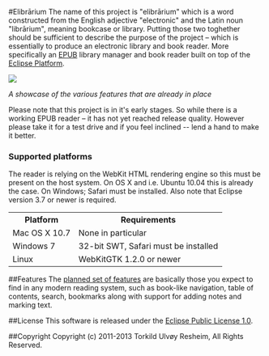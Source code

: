 #Elibrārium
The name of this project is "elibrārium" which is a word constructed from the English adjective "electronic" and the Latin noun "librārium", meaning bookcase or library. Putting those two toghether should be sufficient to describe the purpose of the project – which is essentially to produce an electronic library and book reader. More specifically an [EPUB](http://en.wikipedia.org/wiki/EPUB) library manager and book reader built on top of the [Eclipse Platform](http://www.eclipse.org/platform/).

<img src="https://github.com/turesheim/elibrarium/wiki/collage.png" align="center"/>

*A showcase of the various features that are already in place*

Please note that this project is in it's early stages. So while there is a working EPUB reader – it has not yet reached release quality. However please take it for a test drive and if you feel inclined -- lend a hand to make it better.

### Supported platforms

The reader is relying on the WebKit HTML rendering engine so this must be present on the host system. On OS X and i.e. Ubuntu 10.04 this is already the case. On Windows; Safari must be installed. Also note that Eclipse version 3.7 or newer is required.

<table>
<tr><th>Platform</th><th>Requirements</th></tr>
<tr><td>Mac OS X 10.7</td><td>None in particular</td></tr>
<tr><td>Windows 7</td><td>32-bit SWT, Safari must be installed</td></tr>
<tr><td>Linux</td><td>WebKitGTK 1.2.0 or newer</td></tr>
</table>

##Features
The [planned set of features](elibrarium/wiki/Plan) are basically those you expect to find in any modern reading system, such as book-like navigation, table of contents, search, bookmarks along with support for adding notes and marking text.

##License
This software is released under the [Eclipse Public License 1.0](http://www.eclipse.org/legal/epl-v10.html).

##Copyright
Copyright (c) 2011-2013 Torkild Ulvøy Resheim, All Rights Reserved.